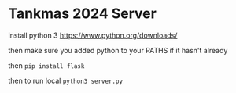 <!-- @format -->

# Tankmas 2024 Server

install python 3
https://www.python.org/downloads/

then
make sure you added python to your PATHS if it hasn't already

then
`pip install flask`

then to run local
`python3 server.py`
